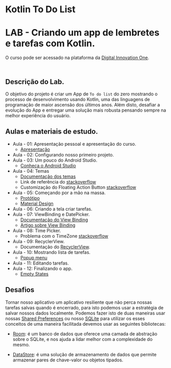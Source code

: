 # Kotlin To Do List

# LAB - Criando um app de lembretes e tarefas com Kotlin.
O curso pode ser acessado na plataforma da [Digital Innovation One](https://digitalinnovation.one/).



## <br />Descrição do Lab.
O objetivo do projeto é criar um App de `To do list` do zero mostrando o processo de desenvolvimento usando Kotlin, uma das linguagens de programação de maior ascensão dos últimos anos. Além disto, desafiar a evolução do App e entregar uma solução mais robusta pensando sempre na melhor experiência do usuário.

## Aulas e materiais de estudo.
- Aula - 01: Apresentação pessoal e apresentação do curso.
  - [Apresentação](https://drive.google.com/file/d/1KhneglCpya7VgAsczDsa7zXmpWkyo0XZ/view?usp=sharing)
- Aula - 02: Configurando nosso primeiro projeto.
- Aula - 03: Um pouco do Android Studio.
  - [Conheça o Android Studio](https://developer.android.com/studio/intro)
- Aula - 04: Temas
  - [Documentação dos temas](https://developer.android.com/guide/topics/ui/look-and-feel/themes?hl=pt-br)
  - Link de referência do [stackoverflow](https://stackoverflow.com/questions/22192291/how-to-change-the-status-bar-color-in-android/24997241#24997241)
  - Customização do Floating Action Button [stackoverflow](https://stackoverflow.com/questions/30969455/android-changing-floating-action-button-color/56158913#56158913)
- Aula - 05:  Começando por a mão na massa.
  - [Protótipo](https://xd.adobe.com/view/77c56d1f-232d-41e9-a220-371d51991646-2296/)
  - [Material Design](https://material.io/design)
- Aula - 06: Criando a tela criar tarefas.
- Aula - 07: ViewBinding e DatePicker.
  - [Documentação do View Binding](https://developer.android.com/topic/libraries/view-binding)
  - [Artigo sobre View Binding](https://medium.com/androiddevelopers/use-view-binding-to-replace-findviewbyid-c83942471fc)
- Aula - 08: Time Picker.
  - Problema com o TimeZone [stackoverflow](https://stackoverflow.com/a/60979837)
- Aula - 09: RecyclerView.
  - Documentação do [RecyclerView](https://developer.android.com/guide/topics/ui/layout/recyclerview?hl=pt-br).
- Aula - 10: Mostrando lista de tarefas.
  - [Popup menu](https://material.io/components/menus#usage)
- Aula - 11: Editando tarefas.
- Aula - 12: Finalizando o app.
   - [Empty States](https://material.io/design/communication/empty-states.html#content)


## Desafios
Tornar nosso aplicativo um aplicativo resiliente que não perca nossas tarefas salvas quando é encerrado, para isto podemos usar a estratégia de salvar nossos dados localmente.
Podemos fazer isto de duas maneiras usar nossas [Shared Preferences](https://developer.android.com/training/data-storage/shared-preferences?hl=pt-br) ou nosso [SQLite](https://developer.android.com/training/data-storage/sqlite) para utilizar os esses conceitos de uma maneira facilitada devemos usar as seguintes bibliotecas:

 - [Room](https://developer.android.com/training/data-storage/room): é um banco de dados que oferece uma camada de abstração sobre o SQLite, e nos ajuda a lidar melhor com a complexidade do mesmo.

 - [DataStore](https://developer.android.com/topic/libraries/architecture/datastore?hl=pt-br): é uma solução de armazenamento de dados que permite armazenar pares de chave-valor ou objetos tipados.

